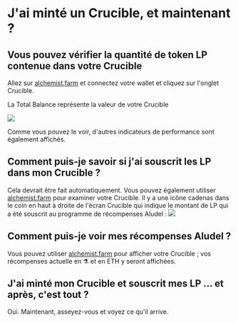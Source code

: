 # J'ai minté un Crucible, et maintenant ?

## Vous pouvez vérifier la quantité de token LP contenue dans votre Crucible

Allez sur [alchemist.farm](https://alchemist.farm/) et connectez votre wallet et cliquez sur l'onglet Crucible.

La Total Balance représente la valeur de votre Crucible

![](https://i.imgur.com/WCBz8yM.png)

Comme vous pouvez le voir, d'autres indicateurs de performance sont également affichés.

## Comment puis-je savoir si j'ai souscrit les LP dans mon Crucible ?

Cela devrait être fait automatiquement. Vous pouvez également utiliser [alchemist.farm](https://alchemist.farm/) pour examiner votre Crucible. Il y a une icône cadenas dans le coin en haut à droite de l'écran Crucible qui indique le montant de LP qui a été souscrit au programme de récompenses Aludel : ![](https://i.imgur.com/ed4d3m8.png)

## Comment puis-je voir mes récompenses Aludel ?

Vous pouvez utiliser [alchemist.farm](https://alchemist.farm/) pour afficher votre Crucible ; vos récompenses actuelle en ⚗️ et en ETH y seront affichées.

## J'ai minté mon Crucible et souscrit mes LP ... et après, c'est tout ?

Oui. Maintenant, asseyez-vous et voyez ce qu'il arrive.

#### 


